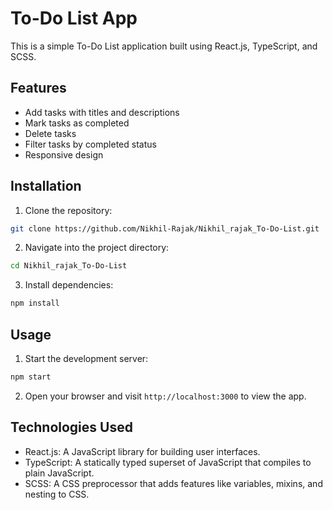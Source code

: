 # To-Do List App

This is a simple To-Do List application built using React.js, TypeScript, and SCSS.

## Features

- Add tasks with titles and descriptions
- Mark tasks as completed
- Delete tasks
- Filter tasks by completed status
- Responsive design

## Installation

1. Clone the repository:

```bash
git clone https://github.com/Nikhil-Rajak/Nikhil_rajak_To-Do-List.git
```

2. Navigate into the project directory:

```bash
cd Nikhil_rajak_To-Do-List
```

3. Install dependencies:

```bash
npm install
```

## Usage

1. Start the development server:

```bash
npm start
```

2. Open your browser and visit `http://localhost:3000` to view the app.

## Technologies Used

- React.js: A JavaScript library for building user interfaces.
- TypeScript: A statically typed superset of JavaScript that compiles to plain JavaScript.
- SCSS: A CSS preprocessor that adds features like variables, mixins, and nesting to CSS.
